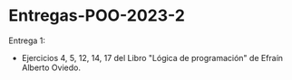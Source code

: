 # Entregas-POO-2023-2
Entrega 1:
- Ejercicios 4, 5, 12, 14, 17 del Libro "Lógica de programación" de Efraín Alberto Oviedo.
